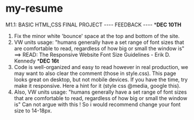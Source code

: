 # my-resume
M1.1: BASIC HTML,CSS FINAL PROJECT
---- FEEDBACK ----
***DEC 10TH**
1. Fix the minor white 'bounce' space at the top and bottom of the site.
2. VW units usage: "humans generally have a set range of font sizes that are comfortable to read, regardless of how big or small the window is" 
    ==> READ: The Responsive Website Font Size Guidelines - Erik D. Kennedy
***DEC 16t**
1. Code is well-organized and easy to read however in real production, we may want to also clear the comment (those in style.css).
This page looks great on desktop, but not mobile devices. If you have the time, try make it responsive. Here a hint for it (style css @media, google this). 
2. Also, VW units usage: "humans generally have a set range of font sizes that are comfortable to read, regardless of how big or small the window is" 
Can not argue with this ! So i would recommend change your font size to 14-18px. 
